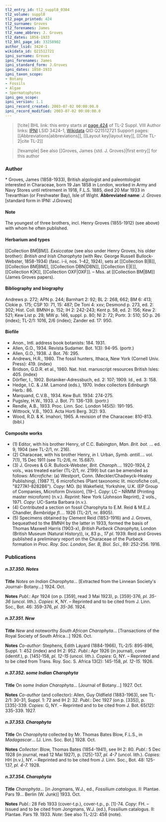 ```yaml
---
tl2_entry_id: tl2_suppl8_0304
tl2_volume: suppl8
tl2_page_printed: 424
tl2_surname: Groves
tl2_forenames: James
tl2_name_abbrev: J. Groves
tl2_dates: 1858-1933
tl2_bhl_page_id: 33258902
author_lsid: 3424-1
wikidata_id: Q21512721
ipni_surname: Groves
ipni_forenames: James
ipni_standard_form: J.Groves
ipni_dates: 1858-1933
ipni_taxon_scope: 
- Botany
- Fossils
- Algae
- Spermatophytes
ipni_geo_scope: 
ipni_version: 1.1
ipni_record_created: 2003-07-02 00:00:00.0
ipni_record_modified: 2003-07-02 00:00:00.0
---
```


> [!cite] BHL link: this entry starts at [page 424](https://www.biodiversitylibrary.org/page/33258902) of TL-2 Suppl. VIII
> Author links: [IPNI](https://www.ipni.org/a/3424-1) LSID 3424-1, [Wikidata](https://www.wikidata.org/wiki/Q21512721) QID Q21512721
> Support pages: [[Abbreviations|abbreviations]], [[Layout key|layout key]], [[Cite TL-2|cite TL-2]]

> [!example] See also [[Groves, James {std. J. Groves}|first entry]] for this author

### Author

\* Groves, James (1858-1933), British algologist and paleontologist interested in Characeae, born 19 Jan 1858 in London, worked in Army and Navy Stores until retirement in 1918, F.L.S. 1885, died 20 Mar 1933 in Trevarthian (or Freshwater Bay), Isle of Wight. 
**Abbreviated name**: *J. Groves* \[standard form in IPNI: *J.Groves*\]

#### Note

The youngest of three brothers, incl. Henry Groves (1855-1912) (see above) with whom he often published.

#### Herbarium and types

[[Collection BM|BM]].
*Exsiccatae* (see also under Henry Groves, his older brother): *British and Irish Charophyta* (with Rev. George Russell Bullock-Webster, 1858-1934) (fasc. i-ii, nos. 1-42, 1924), sets at [[Collection B|B]], [[Collection BM|BM]], [[Collection DBN|DBN]], [[Collection E|E]], [[Collection K|K]], [[Collection OXF|OXF]]. – Mss. at [[Collection BM|BM]] (James Groves papers).

#### Bibliography and biography

Andrews p. 272; APN p. 244; Barnhart 2: 92; BL 2: 268, 662; BM 6: 413; Clokie p. 175; CSP 10: 71, 15: 487; De Toni 4: xxv; Desmond p. 273, ed. 2: 302; Hist. Coll. BMNH p. 152; IH 2: 242-243; Kent p. 58, ed. 2: 156; Kew 2: 521; Kew List p. 28; MW p. 146, suppl. p. 80; NI 2: 72; Portr. 3: 510; SO p. 26 (index); TL-2/1: 1016, 2/6 (index); Zander ed. 17: 950.

#### Biofile

- Anon., Intl. address book botanists: 184. 1931.
- Allen, G.O., 1934. Revista Sudamer. Bot. 1(3): 94-95. (portr.)
- Allen, G.O., 1938. J. Bot. 76: 295.
- Andrews, H.R., 1980. The fossil hunters, Ithaca, New York (Cornell Univ. Press): 419. (index)
- Bridson, G.D.R. et al., 1980. Nat. hist. manuscript resources British Isles: 405. (index)
- Dörfler, I., 1902. Botaniker-Adressbuch, ed. 2: 107; 1909. Id., ed. 3: 158.
- Hedge, I.C. & J.M. Lamond (eds.), 1970. Index collectors Edinburgh Herb.: 86.
- Marquand, C.V.B., 1934. Kew Bull. 1934: 274-275.
- Pugsley, H.W., 1933. J. Bot. 71: 136-139. (portr.)
- Rendle, A.B., 1933. Proc. Linn. Soc. London 145(5): 191-195.
- Wittrock, V.B., 1903. Acta Horti Berg. 3(2): 93.
- Wood, R.D. & K. Imahori, 1965. A revision of the Characeae: 810-813. (bibl.)

#### Composite works

- (1) Editor, with his brother Henry, of C.C. Babington, *Man. Brit. bot.* ... ed. 9, 1904 (see TL-2/1, nr. 216).
- (2) Characeae, with his brother Henry, *in* I. Urban, *Symb. antill.*... vol. 7(1), 15 Dec 1911 (see TL-2/6, nr. 15.687).
- (3) J. Groves & G.R. Bullock-Webster, *Brit. Charoph.*... 1920-1924, 2 vols., was treated earlier (TL-2/1, nr. 2199) but can be amended as follows:
*Microfiche*: (a) Westport, Conn. (Meckler/Chadwyck-Healey Publishing), \[1987 ?\], 6 microfiches (Plant taxonomic lit. microfiche coll., "8277A1-8282B6"). *Copy*: MO. (b) Wakefield, Yorkshire, U.K. (EP Group of Companies, Microform Division), \[19–\]. *Copy*: LC – NRMM (Printing master microform) (n.v.).
*Reprint*: New York (Johnson Reprint), 2 vols., 1971. *Copy*: UC-Santa Barbara (n.v.).
- (4) Contributed a section on fossil Charophyta to E.M. Reid & M.E.J. Chandler, *Bembridge fl*.... 1926 (TL-2/1, nr. 8905).
- (5) Specimens obtained by Clement Reid (1853-1916) and J. Groves, bequeathed to the BMNH by the latter in 1933, formed the basis of Thomas Maxwell Harris (1903-x), *British Purbeck Charophyta*, London (British Museum (Natural History)), ix, 83 p., *17 pl*. 1939. Reid and Groves published a preliminary report on the Characeae of the Purbeck formation in *Proc. Roy. Soc. London, Ser. B, Biol. Sci.*, 89: 252-256. 1916.

### Publications

##### n.37.350. Notes

**Title**
*Notes* on *Indian Charophyta*... \[Extracted from the Linnean Society's Journal– Botany...\] 1924. Oct.

**Notes**
*Publ*.: Apr 1924 (on p. \[359\], read 3 Mai 1923), p. \[359\]-376, *pl. 35-36* (uncol. lith.). *Copies*: K, NY. – Reprinted and to be cited from J. Linn. Soc., Bot. 46: 359-376, *pl. 35-36.* 1924.

##### n.37.351. New

**Title**
*New* and noteworthy *South African Charophyta*... \[Transactions of the Royal Society of South Africa...\] 1926. Oct.

**Notes**
*Co-author*: Stephens, Edith Layard (1884-1966), TL-2/5: 895-896, Suppl. 1: 452 (index) and IH 2: 952.
*Publ*.: Apr 1926 (in journal), cover (identif.), p. \[145\]-158, *pl. 12-15* (uncol. lith.). *Copies*: G, NY. – Reprinted and to be cited from Trans. Roy. Soc. S. Africa 13(2): 145-158, *pl. 12-15.* 1926.

##### n.37.352. some Indian Charophyta

**Title**
On *some Indian Charophyta*... \[Journal of Botany...\] 1927. Oct.

**Notes**
*Co-author* (and collector): Allen, Guy Oldfield (1883-1963), see TL-2/1: 30-31, Suppl. 1: 72 and IH 2: 32.
*Publ*.: Dec 1927 (on p. \[335\]), p. \[335\]-339. *Copies*: G, NY. – Reprinted and to be cited from J. Bot. 65(12): 335-339. 1927.

##### n.37.353. Charophyta

**Title**
On *Charophyta* collected by Mr. Thomas Bates Blow, F.L.S., in *Madagascar*... \[J. Linn. Soc. Bot.\] 1928. Oct.

**Notes**
*Collector*: Blow, Thomas Bates (1854-1941), see IH 2: 80.
*Publ*.: 5 Dec 1928 (in journal, read 12 Mai 1927), p. \[125\]-137, *pl. 4-7* (uncol. lith.). *Copies*: HH (n.v.), NY. – Reprinted and to be cited from J. Linn. Soc., Bot. 48: 125-137, *pl. 4-7.* 1928.

##### n.37.354. Charophyta

**Title**
*Charophyta*... \[in Jongmans, W.J., ed., *Fossilium catalogus*. II: Plantae. Pars 19... Berlin (W. Junk)\] 1933. Oct.

**Notes**
*Publ*.: 28 Feb 1933 (cover-t.p.), cover-t.p., p. \[1\]-74. *Copy*: FH. – Issued and to be cited from Jongmans, W.J. (ed.), Fossilium catalogus. II: Plantae. Pars 19. 1933.
*Note*: See also TL-2/2: 458 (note).

